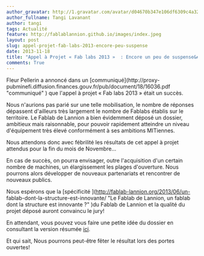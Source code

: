```yaml
---
author_gravatar: http://1.gravatar.com/avatar/d04670b347e106df6309c4a3235f00b9?s=96&d=mm&r=g
author_fullname: Tangi Lavanant
author: tangi
tags: Actualité
feature: http://fablablannion.github.io/images/index.jpeg
layout: post
slug: appel-projet-fab-labs-2013-encore-peu-suspense
date: 2013-11-18
title: "Appel à Projet « Fab labs 2013 »  : Encore un peu de suspense&#8230;"
comments: True
---
```

Fleur Pellerin a annoncé dans un [communiqué](http://proxy-
pubminefi.diffusion.finances.gouv.fr/pub/document/18/16036.pdf "communiqué" )
que l'appel à projet « Fab labs 2013 » était un succès.

Nous n'aurions pas parié sur une telle mobilisation, le nombre de réponses
dépassent d'ailleurs très largement le nombre de Fablabs établis sur le
territoire. Le Fablab de Lannion a bien évidemment déposé un dossier,
ambitieux mais raisonnable, pour pouvoir rapidement atteindre un niveau
d'équipement très élevé conformément à ses ambitions MITiennes.

Nous attendons donc avec fébrilité les résultats de cet appel à projet
attendus pour la fin du mois de Novembre…

En cas de succès, on pourra envisager, outre l'acquisition d'un certain nombre
de machines, un élargissement les plages d'ouverture. Nous pourrons alors
développer de nouveaux partenariats et rencontrer de nouveaux publics.

Nous espérons que la [spécificité ](http://fablab-lannion.org/2013/06/un-
fablab-dont-la-structure-est-innovante/ "Le Fablab de Lannion, un fablab dont
la structure est innovante ?" )du Fablab de Lannion et la qualité du projet
déposé auront convaincu le jury!

En attendant, vous pouvez vous faire une petite idée du dossier en consultant
la version résumée [ici](http://fablab-lannion.org/?p=9453).

Et qui sait, Nous pourrons peut-être fêter le résultat lors des portes
ouvertes!


